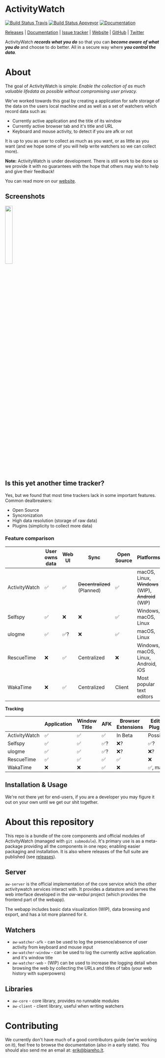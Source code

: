ActivityWatch
=============


[![Build Status Travis](https://travis-ci.org/ActivityWatch/activitywatch.svg?branch=master)](https://travis-ci.org/ActivityWatch/activitywatch)
[![Build Status Appveyor](https://ci.appveyor.com/api/projects/status/vm7g9sdfi2vgix6n?svg=true)](https://ci.appveyor.com/project/ErikBjare/activitywatch)
[![Documentation](https://readthedocs.org/projects/activitywatch/badge/?version=latest)](http://activitywatch.readthedocs.io)

[Releases](https://github.com/ActivityWatch/activitywatch/releases)
| [Documentation](http://activitywatch.readthedocs.io)
| [Issue tracker](https://github.com/ActivityWatch/activitywatch-user-issues/issues)
| [Website](http://activitywatch.net/)
| [GitHub](https://github.com/ActivityWatch/activitywatch/)
| [Twitter](https://twitter.com/ActivityWatchIt)

ActivityWatch ***records what you do*** so that you can ***become aware of what you do*** and choose to do better. All in a secure way where ***you control the data***.


# About

The goal of ActivityWatch is simple: *Enable the collection of as much valuable lifedata as possible without compromising user privacy.*

We've worked towards this goal by creating a application for safe storage of the data on the users local machine and as well as a set of watchers which record data such as:

 - Currently active application and the title of its window
 - Currently active browser tab and it's title and URL
 - Keyboard and mouse activity, to detect if you are afk or not
</small>
 
It is up to you as user to collect as much as you want, or as little as you want (and we hope some of you will help write watchers so we can collect more).

**Note:** ActivityWatch is under development. There is still work to be done so we provide it with no guarantees with the hope that others may wish to help and give their feedback!

You can read more on our [website](https://activitywatch.github.io/about/).

## Screenshots

<img src="http://activitywatch.net/screenshot.png" width="22%">
<!--
  <img src="http://activitywatch.net/screenshot.png" width="22%">
  <img src="http://activitywatch.net/screenshot.png" width="22%">
  <img src="http://activitywatch.net/screenshot.png" width="22%">
-->

## Is this yet another time tracker?

Yes, but we found that most time trackers lack in some important features. Common dealbreakers:

 - Open Source
 - Syncronization
 - High data resolution (storage of raw data)
 - Plugins (simplicity to collect more data)

### Feature comparison


<!-- TODO: Replace Platform names with icons, yes/no with checkbox icons,   -->

|               | User owns data     | Web UI             | Sync                         | Open Source        | Platforms                                                  |
| ------------- | ------------------ | ------------------ | ---------------------------- | ------------------ | ---------------------------------------------------------- |
| ActivityWatch | :white_check_mark: | :white_check_mark: | ~~Decentralized~~ (Planned)  | :white_check_mark: | macOS, Linux, ~~Windows~~ (WIP), ~~Android~~ (WIP)         |
| Selfspy       | :white_check_mark: | :x:                | :x:                          | :white_check_mark: | Windows, macOS, Linux                                      |
| ulogme        | :white_check_mark: | :white_check_mark:?| :x:                          | :white_check_mark: | macOS, Linux                                               |
| RescueTime    | :x:                | :white_check_mark: | Centralized                  | :x:                | Windows, macOS, Linux, Android, iOS                        |
| WakaTime      | :x:                | :white_check_mark: | Centralized                  | Client             | Most popular text editors                                  |

**Tracking**

|               | Application        | Window Title       | AFK                | Browser Extensions | Editor Plugins           |
| ------------- | ------------------ | ------------------ | ------------------ | ------------------ | ------------------------ |
| ActivityWatch | :white_check_mark: | :white_check_mark: | :white_check_mark: | In Beta            | Possible                 |
| Selfspy       | :white_check_mark: | :white_check_mark: | :white_check_mark:?| :x:?               | :white_check_mark:?      |
| ulogme        | :white_check_mark: | :white_check_mark: | :white_check_mark:?| :x:?               | :x:?                     |
| RescueTime    | :white_check_mark: | :white_check_mark: | :white_check_mark: | :white_check_mark: | :x:                      |
| WakaTime      | :x:                | :x:                | :white_check_mark: | :x:                | :white_check_mark:, many |


## Installation & Usage

We're not there yet for end-users, if you are a developer you may figure it out on your own until we get our shit together.

# About this repository

This repo is a bundle of the core components and official modules of ActivityWatch (managed with `git submodule`). It's primary use is as a meta-package providing all the components in one repo; enabling easier packaging and installation. It is also where releases of the full suite are published (see [releases](https://github.com/ActivityWatch/activitywatch/releases)).

## Server

`aw-server` is the official implementation of the core service which the other activitywatch services interact with. It provides a datastore and serves the web interface developed in the *aw-webui* project (which provides the frontend part of the webapp).

The webapp includes basic data visualization (WIP), data browsing and export, and has a lot more planned for it.

## Watchers

 - `aw-watcher-afk` - can be used to log the presence/absence of user activity from keyboard and mouse input
 - `aw-watcher-window` - can be used to log the currently active application and it's window title
 - `aw-watcher-web` - (WIP) can be used to increase the logging detail when browsing the web by collecting the URLs and titles of tabs (your web history with superpowers)

## Libraries

 - `aw-core` - core library, provides no runnable modules
 - `aw-client` - client library, useful when writing watchers

# Contributing

We currently don't have much of a good contributors guide (we're working on it), feel free to browse the documentation (also in a early state). You should also send me an email at: [erik@bjareho.lt](mailto:erik@bjareho.lt).
